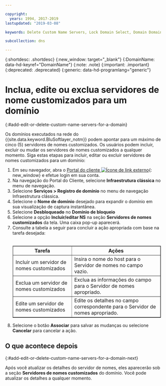 ```yaml
---

copyright:
  years: 1994, 2017-2019
lastupdated: "2019-03-08"

keywords: Delete Custom Name Servers, Lock Domain Select, Domain Domains

subcollection: dns

---
```



{:shortdesc: .shortdesc}
{:new_window: target="_blank"}
{:DomainName: data-hd-keyref="DomainName"}
{:note: .note}
{:important: .important}
{:deprecated: .deprecated}
{:generic: data-hd-programlang="generic"}

# Inclua, edite ou exclua servidores de nome customizados para um domínio
{:#add-edit-or-delete-custom-name-servers-for-a-domain}

Os domínios executados na rede do {{site.data.keyword.BluSoftlayer_notm}} podem apontar para um máximo de cinco (5) servidores de nomes customizados. Os usuários podem incluir, excluir ou mudar os servidores de nomes customizados a qualquer momento. Siga estas etapas para incluir, editar ou excluir servidores de nomes customizados para um domínio:

1. Em seu navegador, abra o [Portal do cliente ![Ícone de link externo](../../icons/launch-glyph.svg "Ícone de link externo")](https://{DomainName}/){: new_window} e efetue login em sua conta.
2. Na navegação do Portal do Cliente, selecione **Infraestrutura clássica** no menu de navegação.
1. Selecione **Serviços > Registro de domínio** no menu de navegação Infraestrutura clássica.
3. Selecione o **Nome de domínio** desejado para expandir o domínio em sua visualização de captura instantânea.
4. Selecione **Desbloqueado** no **Domínio de bloqueio**
5. Selecione a opção **Incluir/editar NS** na seção **Servidores de nomes customizados** da tela. Uma caixa pop-up aparecerá.
6. Consulte a tabela a seguir para concluir a ação apropriada com base na tarefa desejada:<br/><br/><table border="1"><tbody><tr><th>Tarefa</th><th>Ações</th></tr><tr><td>Incluir um servidor de nomes customizados</td><td>Insira o nome do host para o Servidor de nomes no campo vazio.</td></tr><tr><td>Exclua um servidor de nomes customizados</td><td>Exclua as informações do campo para o Servidor de nomes apropriado.</td></tr><tr><td>Edite um servidor de nomes customizados</td><td>Edite os detalhes no campo correspondente para o Servidor de nomes apropriado.</td></tr></tbody></table>
7. Selecione o botão **Associar** para salvar as mudanças ou selecione **Cancelar** para cancelar a ação.

## O que acontece depois
{:#add-edit-or-delete-custom-name-servers-for-a-domain-next}

Após você atualizar os detalhes do servidor de nomes, eles aparecerão sob a seção **Servidores de nomes customizados** do domínio. Você pode atualizar os detalhes a qualquer momento.
